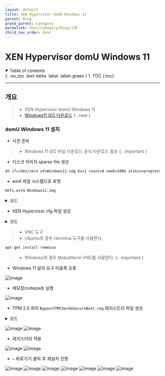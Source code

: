 ```yaml
---
layout: default
title: XEN Hypervisor domU Windows 11
parent: Blog
grand_parent: Category
permalink: docs/category/blog/136
child_nav_order: desc
---
```


# XEN Hypervisor domU Windows 11

<details open markdown="block">
  <summary>
    Table of contents
  </summary>
  {: .no_toc .text-delta .label .label-green }
1. TOC
{:toc}
</details>

---

## 개요

> - XEN Hypervisor domU Windows 11
> - [Windows11 iSO 다운로드](https://www.microsoft.com/software-download/windows11)
{: .new }

### domU Windows 11 설치

- 사전 준비

> - Windows 11 iSO 파일 다운로드 공식 다운로드 참조
{: .important }

- 디스크 이미지 sparse file 생성

```bash
dd if=/dev/zero of=Windows11.img bs=1 count=0 seek=100G status=progress
```

- ext4 파일 시스템으로 포맷

```bash
mkfs.ext4 Windows11.img
```

<details markdown="block">
  <summary>
    코드
  </summary>
  {: .text-delta .label .label-green }
  
```bash
/img/Windows11/
└── [100G]  Windows11.img
```

</details>

- XEN Hypervisor cfg 파일 생성

<details markdown="block">
  <summary>
    코드
  </summary>
  {: .text-delta .label .label-green }
  
```bash
# This configures an HVM rather than PV guest
type        = "hvm"

# Guest name
name        = "Windows11"

# Enable Microsoft Hyper-V compatibile paravirtualisation
viridian    = 1

# Initial memory allocation (MB)
memory      = '20480'

# Maximum memory (MB)
#memory      = '20480'

# Number of VCPUS
vcpus       = 8

# Network devices
dhcp        = 'dhcp'
vif         = [ 'bridge=xenbr0' ]

# Disk Devices
disk        = [
                  'file:/img/Windows11/Windows11.img,xvda,rw',
                  'file:/img/Win11_23H2_Korean_x64v2.iso,hdc,rw,cdrom',
              ]

# Behaviour
on_poweroff = 'destroy'
on_reboot   = 'restart'
on_crash    = 'coredump-destroy'

# Guest VGA console configuration, either SDL or VNC
#sdl         = 1
vnc         = 1
vnclisten   = '0.0.0.0'
vncpasswd   = 'qwerl1234'
```

</details>

> - VNC 도구
> - Ubuntu의 경우 remmina 도구를 사용한다.
```bash
apt-get install remmina
```
> - Windows의 경우 MobaXterm VNC를 사용한다.
{: .important }

- Windows 11 설치 요구 미충족 오류

![image](https://github.com/heaths2/heaths2.github.io/assets/36792594/bb41056a-aea7-4c3b-9a49-7684f383dc1b)

- 메모장(notepad) 실행

![image](https://github.com/heaths2/heaths2.github.io/assets/36792594/bb9ebd84-0de1-41dc-b1f9-fbae809781ae)

-  TPM 2.0 회피 `BypassTPMCheck&SecureBoot.reg` 레지스트리 파일 생성

<details markdown="block">
  <summary>
    코드
  </summary>
  {: .text-delta .label .label-green }

```
Windows Registry Editor Version 5.00

;; ##########
;; # Windows 11 Setup - Bypass TPM & Secureboot
;; # Author:	St1cky
;; # Website:	https://github.com/St1ckys
;; # BypassTPMCheck&SecureBoot.reg
;; #
;; ##########

[HKEY_LOCAL_MACHINE\SYSTEM\Setup\LabConfig]
"BypassTPMCheck"=dword:00000001
"BypassSecureBootCheck"=dword:00000001
"BypassStorageCheck"=dword:00000001
"BypassRAMCheck"=dword:00000001
"BypassCPUCheck"=dword:00000001
```

</details>

![image](https://github.com/heaths2/heaths2.github.io/assets/36792594/1e57f2e6-a427-4697-89dd-128f89623997)
![image](https://github.com/heaths2/heaths2.github.io/assets/36792594/c9d54197-502e-4ad8-b972-113c3b06f476)

- 레지스터리 적용

![image](https://github.com/heaths2/heaths2.github.io/assets/36792594/cbb57fe6-ddda-4d27-9586-dc15fabac9d7)
![image](https://github.com/heaths2/heaths2.github.io/assets/36792594/91a70c90-dd97-4cae-bae7-d23e715c90fc)

- `←` 뒤로가기 클릭 후 재설치 진행

![image](https://github.com/heaths2/heaths2.github.io/assets/36792594/ebae3359-4527-4309-a19f-bb8daf11f747)
![image](https://github.com/heaths2/heaths2.github.io/assets/36792594/02fa2e8f-bd80-4f6e-8538-530c8702fc05)
![image](https://github.com/heaths2/heaths2.github.io/assets/36792594/acb858e7-b176-4f38-9c5f-20e06bcf8114)
![image](https://github.com/heaths2/heaths2.github.io/assets/36792594/c6bfe4b6-2acb-4923-bfec-12a53160ead2)
![image](https://github.com/heaths2/heaths2.github.io/assets/36792594/208d5b44-dc1c-463a-8a2c-3c74b0b81571)
![image](https://github.com/heaths2/heaths2.github.io/assets/36792594/e5cea73e-738d-44c7-a424-c35dee1e6fef)
![image](https://github.com/heaths2/heaths2.github.io/assets/36792594/37b3af27-c411-463c-b661-675fee21e464)

